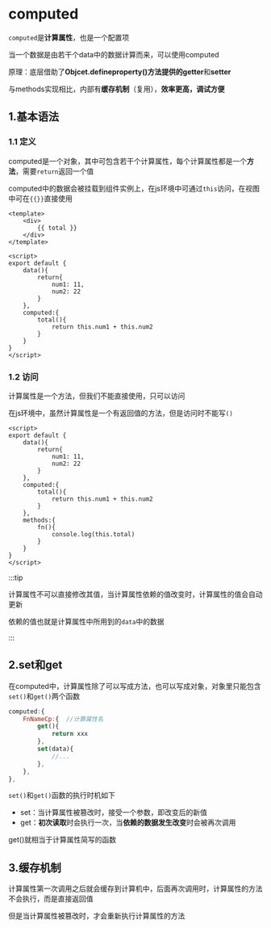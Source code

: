 # computed

`computed`是**计算属性**，也是一个配置项

当一个数据是由若干个data中的数据计算而来，可以使用computed

原理：底层借助了**Objcet.defineproperty()**方法提供的**getter**和**setter**

与methods实现相比，内部有**缓存机制**（复用），**效率更高，调试方便**

## 1.基本语法

### 1.1 定义

computed是一个对象，其中可包含若干个计算属性，每个计算属性都是一个**方法**，需要`return`返回一个值

computed中的数据会被挂载到组件实例上，在js环境中可通过`this`访问，在视图中可在`{{}}`直接使用

```vue {3,11,12,16-18}
<template>
	<div>
        {{ total }}
    </div>
</template>

<script>
export default {
    data(){
        return{
            num1: 11,
            num2: 22
        }
    },
    computed:{
        total(){
			return this.num1 + this.num2
        }
    }
}
</script>
```





### 1.2 访问

计算属性是一个方法，但我们不能直接使用，只可以访问

在js环境中，虽然计算属性是一个有返回值的方法，但是访问时不能写`()`

```vue {16}
<script>
export default {
    data(){
        return{
            num1: 11,
            num2: 22
        }
    },
    computed:{
        total(){
			return this.num1 + this.num2
        }
    },
    methods:{
        fn(){
			console.log(this.total)
        }
    }
}
</script>
```

:::tip

计算属性不可以直接修改其值，当计算属性依赖的值改变时，计算属性的值会自动更新

依赖的值也就是计算属性中所用到的`data`中的数据

:::



## 2.set和get

在computed中，计算属性除了可以写成方法，也可以写成对象，对象里只能包含`set()`和`get()`两个函数

```js
computed:{
	FnNameCp:{	//计算属性名
		get(){
			return xxx
		},
		set(data){
			//...
		},
	},
},
```



`set()`和`get()`函数的执行时机如下

- set：当计算属性被篡改时，接受一个参数，即改变后的新值
- get：**初次读取**时会执行一次，当**依赖的数据发生改变**时会被再次调用

get()就相当于计算属性简写的函数



## 3.缓存机制

计算属性第一次调用之后就会缓存到计算机中，后面再次调用时，计算属性的方法不会执行，而是直接返回值

但是当计算属性被篡改时，才会重新执行计算属性的方法